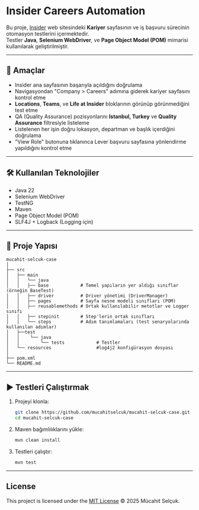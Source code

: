 # Insider Careers Automation


Bu proje, [Insider](https://useinsider.com/) web sitesindeki **Kariyer** sayfasının ve iş başvuru sürecinin otomasyon testlerini içermektedir.  
Testler **Java**, **Selenium WebDriver**, ve **Page Object Model (POM)** mimarisi kullanılarak geliştirilmiştir.

---

## 🎯 Amaçlar

- Insider ana sayfasının başarıyla açıldığını doğrulama
- Navigasyondan "Company > Careers" adımına giderek kariyer sayfasını kontrol etme
- **Locations**, **Teams**, ve **Life at Insider** bloklarının görünüp görünmediğini test etme
- QA (Quality Assurance) pozisyonlarını **Istanbul, Turkey** ve **Quality Assurance** filtresiyle listeleme
- Listelenen her işin doğru lokasyon, departman ve başlık içerdiğini doğrulama
- "View Role" butonuna tıklanınca Lever başvuru sayfasına yönlendirme yapıldığını kontrol etme

---

## 🛠 Kullanılan Teknolojiler

- Java 22
- Selenium WebDriver
- TestNG
- Maven
- Page Object Model (POM)
- SLF4J + Logback (Logging için)

---

## 📁 Proje Yapısı

```
mucahit-selcuk-case
│
├── src
│   ├── main
│   │   └── java
│   │   ├── base            # Temel yapıların yer aldığı sınıflar (örneğin BaseTest)
│   │   ├── driver          # Driver yönetimi (DriverManager)
│   │   ├── pages           # Sayfa nesne modeli sınıfları (POM)
│   │   ├── reusablemethods # Ortak kullanılabilir metotlar ve Logger sınıfı
│   │   ├── stepinit        # Step'lerin ortak sınıfları
│   │   └── steps           # Adım tanımlamaları (test senaryolarında kullanılan adımlar)
│   ├──test
│   │    └── java
│   │        └── tests            # Testler
│   └── resources                 #log4j2 konfigürasyon dosyası       
│
├── pom.xml
└── README.md
```

---

## ▶️ Testleri Çalıştırmak

1. Projeyi klonla:
   ```bash
   git clone https://github.com/mucahitselcuk/mucahit-selcuk-case.git
   cd mucahit-selcuk-case
   ```

2. Maven bağımlılıklarını yükle:
   ```bash
   mvn clean install
   ```

3. Testleri çalıştır:
   ```bash
   mvn test
   ```

---

## License

This project is licensed under the [MIT License](LICENSE.md) © 2025 Mücahit Selçuk.
